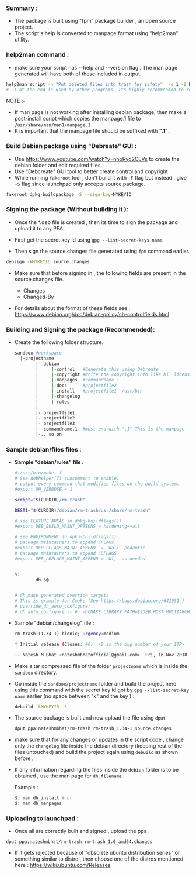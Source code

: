 ### Summary : 
+ The package is built using "fpm" package builder , an open source project.
+ The script's help is converted to manpage format using "help2man" utility.


### help2man command : 

+ make sure your script has --help and --version flag . The man page generated will have both of these included in output.

```bash
help2man script -n "Put deleted files into trash for safety"  -s 1 -S Debian  > commandname.1  
# .1 at the end is used by other programs. Its highly recommended to retain ".1" as suffix
```


 NOTE :-
+ If man page is not working after installing debian package, then make a post-install script which copies the manpage.1 file to `/usr/share/man/man1/manpage.1`
+ It is important that the manpage file should be suffixed with **".1"** .


### Build Debian package using **"Debreate"** GUI :

+ Use https://www.youtube.com/watch?v=nhoRyd2CEVs to create the debian folder and edit required files.
+ Use "Debcreate" GUI tool to better create control and copyright  
+ While running `fakeroot` tool , don't build it with `-F` flag but instead , give `-S` flag since launchpad only accepts source package.

```bash
fakeroot dpkg-buildpackage -S --sign-key=MYKEYID
```

### Signing the package (Without building it ): 

+ Once the *.deb file is created , then its time to sign the package and upload it to any PPA .

+ First get the secret key id using `gpg --list-secret-keys name`.

+ Then sign the source.changes file generated using `fpm` command earlier.

```bash
debsign -kMYKEYID source.changes
```

+ Make sure that before signing in , the following fields are present in the source.changes file.

    + Changes
    + Changed-By

+ For details about the format of these fields see : https://www.debian.org/doc/debian-policy/ch-controlfields.html



### Building and Signing the package (Recommended): 

+ Create the following folder structure.
    ```bash
    sandbox #workspace
      |-projectname
            |- debian
            |     |-control   #Generate this using Debreate
            |     |-copyright #Write the copyright info like MIT license
            |     |-manpages  #commandname.1
            |     |-docs      #projectfile2
            |     |-install   #projectfile1  /usr/bin
            |     |-changelog
            |     |-rules
            |
            |- projectfile1
            |- projectfile2
            |- projectfile3
            |- commandname.1  #must end with ".1" This is the manpage
            |-.. so on 
    ```

### Sample debian/files files : 

+ **Sample "debian/rules" file :**
    ```bash
    #!/usr/bin/make -f
    # See debhelper(7) (uncomment to enable)
    # output every command that modifies files on the build system.
    #export DH_VERBOSE = 1

    script="$(CURDIR)/rm-trash"

    DEST1="$(CURDIR)/debian/rm-trash/usr/share/rm-trash"

    # see FEATURE AREAS in dpkg-buildflags(1)
    #export DEB_BUILD_MAINT_OPTIONS = hardening=+all

    # see ENVIRONMENT in dpkg-buildflags(1)
    # package maintainers to append CFLAGS
    #export DEB_CFLAGS_MAINT_APPEND  = -Wall -pedantic
    # package maintainers to append LDFLAGS
    #export DEB_LDFLAGS_MAINT_APPEND = -Wl,--as-needed


    %:
            dh $@


    # dh_make generated override targets
    # This is example for Cmake (See https://bugs.debian.org/641051 )
    # override_dh_auto_configure:
    # dh_auto_configure -- #  -DCMAKE_LIBRARY_PATH=$(DEB_HOST_MULTIARCH)
    ```
+ Sample "debian/changelog" file : 
    ```bash
    rm-trash (1.34-1) bionic; urgency=medium

  * Initial release (Closes: #0)  <0 is the bug number of your ITP>

    -- Natesh M Bhat <nateshmbhatofficial@gmail.com>  Fri, 16 Nov 2018 08:57:17 +0530

    ```

+ Make a tar compressed file of the folder `projectname` which is inside the `sandbox` directory.
+ Go inside the `sandbox/projectname` folder and build the project here using this command with the secret key id got by `gpg --list-secret-key name` earlier (no space between "k" and the key ) : 

    ```bash
    debuild -kMYKEYID -S        
    ```
+ The source package is built and now upload the file using `dput`

    ```bash
    dput ppa:nateshmbhat/rm-trash rm-trash_1.34-1_source.changes
    ```
+ make sure that for any changes or updates in the script code , change only the `changelog` file inside the debian directory (keeping rest of the files untouched) and build the project again using `debuild` as shown before . 
+ If any information regarding the files inside the `debian` folder is to be obtained , use the man page for `dh_filename` . 

    Example : 
    ```bash
    $: man dh_install # or 
    $: man dh_manpages
    ```


### Uploading to launchpad :

+ Once all are correctly built and signed , upload the ppa . 

```
dput ppa:nateshmbhat/rm-trash rm-trash_1.0_amd64.changes 
```

+ If it gets rejected because of "obsolete ubuntu distribution series" or something similar to distro , then choose one of the distros mentioned here : https://wiki.ubuntu.com/Releases